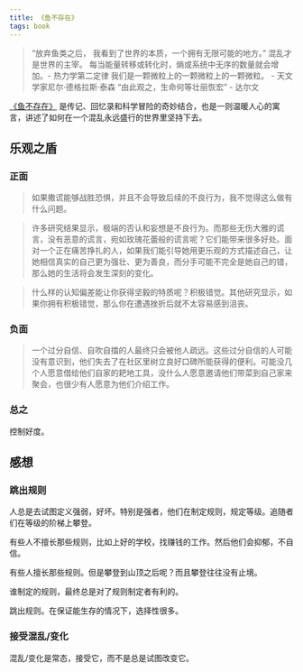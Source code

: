 ```yaml
---
title: 《鱼不存在》
tags: book
---
```


> “放弃鱼类之后， 我看到了世界的本质，一个拥有无限可能的地方。”
> 混乱才是世界的主宰。
> 每当能量转移或转化时，熵或系统中无序的数量就会增加。- 热力学第二定律
> 我们是一颗微粒上的一颗微粒上的一颗微粒。 - 天文学家尼尔·德格拉斯·泰森
> “由此观之，生命何等壮丽恢宏” - 达尔文


[《鱼不存在》](https://book.douban.com/subject/36096300/) 是传记、回忆录和科学冒险的奇妙结合，也是一则温暖人心的寓言，讲述了如何在一个混乱永远盛行的世界里坚持下去。

## 乐观之盾
### 正面
> 如果撒谎能够战胜恐惧，并且不会导致后续的不良行为，我不觉得这么做有什么问题。

> 许多研究结果显示，极端的否认和妄想是不良行为。而那些无伤大雅的谎言，没有恶意的谎言，宛如玫瑰花蕾般的谎言呢？它们能带来很多好处。面对一个正在痛苦挣扎的人，如果我们能引导她用更乐观的方式描述自己，让她相信真实的自己更为强壮、更为善良，而分手可能不完全是她自己的错，那么她的生活将会发生深刻的变化。

> 什么样的认知偏差能让你获得坚毅的特质呢？积极错觉。其他研究显示，如果你拥有积极错觉，那么你在遭遇挫折后就不太容易感到沮丧。

### 负面
> 一个过分自信、自吹自擂的人最终只会被他人疏远。这些过分自信的人可能没有意识到，他们失去了在社区里树立良好口碑所能获得的便利。可能没几个人愿意借给他们自家的耙地工具，没什么人愿意邀请他们带菜到自己家来聚会，也很少有人愿意为他们介绍工作。

### 总之
控制好度。

## 感想
### 跳出规则
人总是去试图定义强弱，好坏。特别是强者，他们在制定规则，规定等级。追随者们在等级的阶梯上攀登。

有些人不擅长那些规则，比如上好的学校，找赚钱的工作。然后他们会抑郁，不自信。

有些人擅长那些规则。但是攀登到山顶之后呢？而且攀登往往没有止境。

谁制定的规则，最终总是对了规则制定者有利的。

跳出规则。在保证能生存的情况下，选择性很多。

### 接受混乱/变化
混乱/变化是常态，接受它，而不是总是试图改变它。
